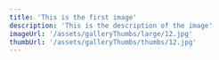 ```yaml
---
title: 'This is the first image'
description: 'This is the description of the image'
imageUrl: '/assets/galleryThumbs/large/12.jpg'
thumbUrl: '/assets/galleryThumbs/thumbs/12.jpg'
---
```

